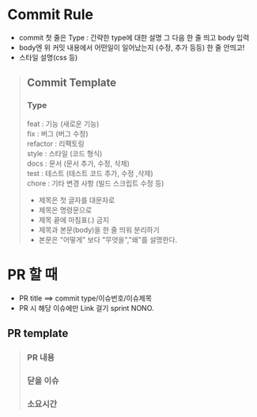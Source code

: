 # Commit Rule 
+ commit 첫 줄은 Type : 간략한 type에 대한 설명 그 다음 한 줄 띄고 body 입력
+ body엔 위 커밋 내용에서 어떤일이 일어났는지 (수정, 추가 등등) 한 줄 안띄고!
+ 스타일 설명(css 등)
> ## Commit Template
>### Type
>feat     : 기능 (새로운 기능)  
>fix      : 버그 (버그 수정)  
>refactor : 리팩토링  
>style    : 스타일 (코드 형식)  
>docs     : 문서 (문서 추가, 수정, 삭제)  
>test     : 테스트 (테스트 코드 추가, 수정 ,삭제)  
>chore    : 기타 변경 사항 (빌드 스크립트 수정 등)  
>  
>
>- 제목은 첫 글자를 대문자로  
>- 제목은 명령문으로  
>- 제목 끝에 마침표(.) 금지  
>- 제목과 본문(body)을 한 줄 띄워 분리하기  
>- 본문은 "어떻게" 보다 "무엇을","왜"를 설명한다.

# PR 할 때 

- PR title ==> commit type/이슈번호/이슈제목
- PR 시 해당 이슈에만 Link 걸기 sprint NONO.

## PR template
> ### PR 내용
> ### 닫을 이슈
> ### 소요시간
